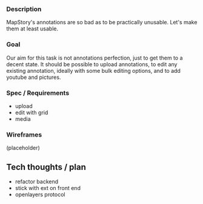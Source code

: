 ### Description

MapStory's annotations are so bad as to be practically unusable. Let's make them at least usable.

### Goal

Our aim for this task is not annotations perfection, just to get them to a decent state. It should be 
possible to upload annotations, to edit any existing annotation, ideally with some bulk editing options,
and to add youtube and pictures.

### Spec / Requirements

 - upload
 - edit with grid
 - media

### Wireframes
(placeholder)

## Tech thoughts / plan

 - refactor backend
 - stick with ext on front end
 - openlayers protocol
